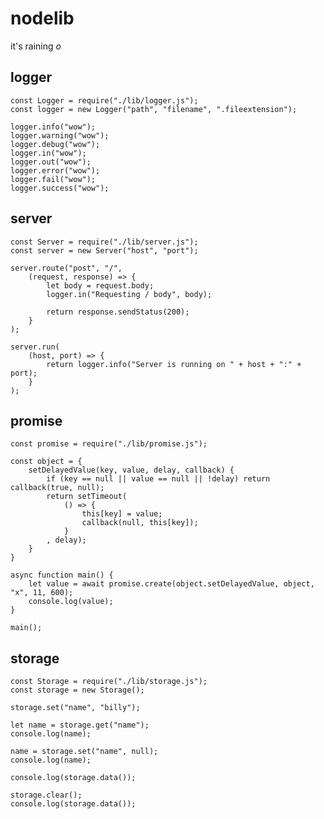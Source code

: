# nodelib
it's raining *o*

## logger
	const Logger = require("./lib/logger.js");
	const logger = new Logger("path", "filename", ".fileextension");

	logger.info("wow");
	logger.warning("wow");
	logger.debug("wow");
	logger.in("wow");
	logger.out("wow");
	logger.error("wow");
	logger.fail("wow");
	logger.success("wow");

## server
	const Server = require("./lib/server.js");
	const server = new Server("host", "port");

	server.route("post", "/",
		(request, response) => {
			let body = request.body;
			logger.in("Requesting / body", body);

			return response.sendStatus(200);
		}
	);

	server.run(
		(host, port) => {
			return logger.info("Server is running on " + host + ":" + port);
		}
	);

## promise

	const promise = require("./lib/promise.js");

	const object = {
		setDelayedValue(key, value, delay, callback) {
			if (key == null || value == null || !delay) return callback(true, null);
			return setTimeout(
				() => {
					this[key] = value;
					callback(null, this[key]);
				}
			, delay);
		}
	}

	async function main() {
		let value = await promise.create(object.setDelayedValue, object, "x", 11, 600);
		console.log(value);
	}

	main();

## storage
	const Storage = require("./lib/storage.js");
	const storage = new Storage();

	storage.set("name", "billy");

	let name = storage.get("name");
	console.log(name);

	name = storage.set("name", null);
	console.log(name);

	console.log(storage.data());

	storage.clear();
	console.log(storage.data());